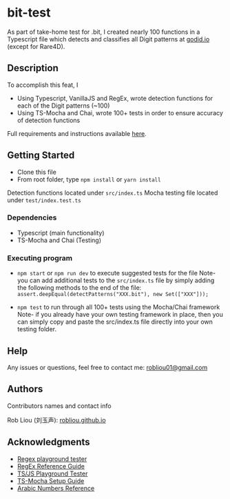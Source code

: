 # bit-test

As part of take-home test for .bit, I created nearly 100 functions in a Typescript file which detects and classifies all Digit patterns at [godid.io](godid.io) (except for Rare4D).

## Description

To accomplish this feat, I
* Using Typescript, VanillaJS and RegEx, wrote detection functions for each of the Digit patterns  (~100)
* Using TS-Mocha and Chai, wrote 100+ tests in order to ensure accuracy of detection functions

Full requirements and instructions available [here](https://gist.github.com/renzholy/f857b464518e0cf97549a3aee141bd74).


## Getting Started

* Clone this file
* From root folder, type ``npm install`` or ``yarn install``

Detection functions located under ``src/index.ts``
Mocha testing file located under ``test/index.test.ts``

### Dependencies

* Typescript (main functionality)
* TS-Mocha and Chai (Testing)

### Executing program

* ``npm start`` or ``npm run dev`` to execute suggested tests for the file
Note- you can add additional tests to the ``src/index.ts`` file by simply adding the following methods to the end of the file:
  ``assert.deepEqual(detectPatterns("XXX.bit"), new Set(["XXX"]));``
  
* ``npm test`` to run through all 100+ tests using the Mocha/Chai framework
Note- if you already have your own testing framework in place, then you can simply copy and paste the src/index.ts file directly into your own testing folder.


## Help

Any issues or questions, feel free to contact me: robliou01@gmail.com

## Authors

Contributors names and contact info

Rob Liou (刘玉声): [robliou.github.io](robliou.github.io)

## Acknowledgments

* [Regex playground tester](https://regex101.com/)
* [RegEx Reference Guide](https://www.freecodecamp.org/news/regular-expressions-for-beginners/)
* [TS/JS Playground Tester](https://leetcode.com/playground/new/empty)
* [TS-Mocha Setup Guide](https://www.npmjs.com/package/ts-mocha)
* [Arabic Numbers Reference](https://stackoverflow.com/questions/29729391/regular-expression-arabic-characters-and-numbers-only)
